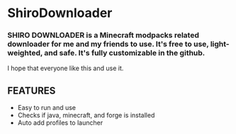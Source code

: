 # ShiroDownloader

### SHIRO DOWNLOADER is a Minecraft modpacks related downloader for me and my friends to use. It's free to use, light-weighted, and safe. It's fully customizable in the github.

I hope that everyone like this and use it.

## FEATURES
- Easy to run and use
- Checks if java, minecraft, and forge is installed
- Auto add profiles to launcher
